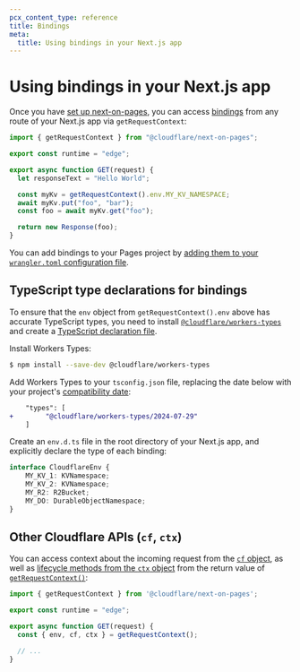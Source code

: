 ```yaml
---
pcx_content_type: reference
title: Bindings
meta:
  title: Using bindings in your Next.js app
---
```


# Using bindings in your Next.js app

Once you have [set up next-on-pages](/pages/framework-guides/nextjs/ssr/get-started/), you can access [bindings](/workers/runtime-apis/bindings/) from any route of your Next.js app via `getRequestContext`:

```js
import { getRequestContext } from "@cloudflare/next-on-pages";

export const runtime = "edge";

export async function GET(request) {
  let responseText = "Hello World";

  const myKv = getRequestContext().env.MY_KV_NAMESPACE;
  await myKv.put("foo", "bar");
  const foo = await myKv.get("foo");

  return new Response(foo);
}
```

You can add bindings to your Pages project by [adding them to your `wrangler.toml` configuration file](/pages/functions/wrangler-configuration/).

## TypeScript type declarations for bindings

To ensure that the `env` object from `getRequestContext().env` above has accurate TypeScript types, you need to install [`@cloudflare/workers-types`](https://www.npmjs.com/package/@cloudflare/workers-types) and create a [TypeScript declaration file](https://www.typescriptlang.org/docs/handbook/2/type-declarations.html).

Install Workers Types:

```sh
$ npm install --save-dev @cloudflare/workers-types
```

Add Workers Types to your `tsconfig.json` file, replacing the date below with your project's [compatibility date](/workers/configuration/compatibility-dates/):

```diff
    "types": [
+        "@cloudflare/workers-types/2024-07-29"
    ]
```

Create an `env.d.ts` file in the root directory of your Next.js app, and explicitly declare the type of each binding:

```ts
interface CloudflareEnv {
	MY_KV_1: KVNamespace;
	MY_KV_2: KVNamespace;
	MY_R2: R2Bucket;
	MY_DO: DurableObjectNamespace;
}
```

## Other Cloudflare APIs (`cf`, `ctx`)

You can access context about the incoming request from the [`cf` object](/workers/runtime-apis/request/#incomingrequestcfproperties), as well as [lifecycle methods from the `ctx` object](/workers/runtime-apis/handlers/fetch/#lifecycle-methods) from the return value of [`getRequestContext()`](https://github.com/cloudflare/next-on-pages/blob/main/packages/next-on-pages/src/api/getRequestContext.ts):

```js
import { getRequestContext } from '@cloudflare/next-on-pages';

export const runtime = "edge";

export async function GET(request) {
  const { env, cf, ctx } = getRequestContext();

  // ...
}
```